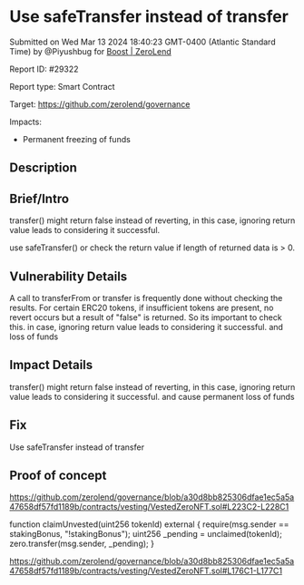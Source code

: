 
# Use safeTransfer instead of transfer

Submitted on Wed Mar 13 2024 18:40:23 GMT-0400 (Atlantic Standard Time) by @Piyushbug for [Boost | ZeroLend](https://immunefi.com/bounty/zerolend-boost/)

Report ID: #29322

Report type: Smart Contract

Target: https://github.com/zerolend/governance

Impacts:
- Permanent freezing of funds

## Description
## Brief/Intro
transfer() might return false instead of reverting, in this case, ignoring return value leads to considering it successful.

use safeTransfer() or check the return value if length of returned data is > 0.
## Vulnerability Details
A call to transferFrom or transfer is frequently done without checking the results. For certain ERC20 tokens, if insufficient tokens are present, no revert occurs but a result of "false" is returned. So its important to check this. in case, ignoring return value leads to considering it successful. and loss of funds

## Impact Details
transfer() might return false instead of reverting, in this case, ignoring return value leads to considering it successful. and cause permanent loss of funds
## Fix
Use safeTransfer instead of transfer
        
## Proof of concept
https://github.com/zerolend/governance/blob/a30d8bb825306dfae1ec5a5a47658df57fd1189b/contracts/vesting/VestedZeroNFT.sol#L223C2-L228C1

function claimUnvested(uint256 tokenId) external {
    require(msg.sender == stakingBonus, "!stakingBonus");
    uint256 _pending = unclaimed(tokenId);
    zero.transfer(msg.sender, _pending);
}

https://github.com/zerolend/governance/blob/a30d8bb825306dfae1ec5a5a47658df57fd1189b/contracts/vesting/VestedZeroNFT.sol#L176C1-L177C1